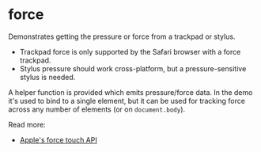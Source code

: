 # force

Demonstrates getting the pressure or force from a trackpad or stylus.

* Trackpad force is only supported by the Safari browser with a force trackpad.
* Stylus pressure should work cross-platform, but a pressure-sensitive stylus is needed.

A helper function is provided which emits pressure/force data. In the demo it's used to bind to a single element, but it can be used for tracking force across any number of elements (or on `document.body`).

Read more:
* [Apple's force touch API](https://developer.apple.com/library/archive/documentation/AppleApplications/Conceptual/SafariJSProgTopics/RespondingtoForceTouchEventsfromJavaScript.html)